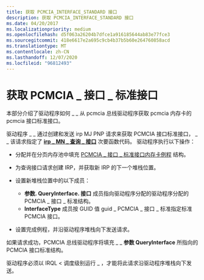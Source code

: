 ```yaml
---
title: 获取 PCMCIA_INTERFACE_STANDARD 接口
description: 获取 PCMCIA_INTERFACE_STANDARD 接口
ms.date: 04/20/2017
ms.localizationpriority: medium
ms.openlocfilehash: d5f063a26204b7dfce1a916185644ab83e77fce3
ms.sourcegitcommit: 418e6617e2a695c9cb4b37b5b60e264760858acd
ms.translationtype: MT
ms.contentlocale: zh-CN
ms.lasthandoff: 12/07/2020
ms.locfileid: "96812493"
---
```

# <a name="obtaining-a-pcmcia_interface_standard-interface"></a>获取 PCMCIA \_ 接口 \_ 标准接口





本部分介绍了驱动程序如何 \_ \_ 从 pcmcia 总线驱动程序获取 pcmcia 内存卡的 pcmcia 接口标准接口。

驱动程序 \_ \_ 通过创建和发送 irp MJ PNP 请求来获取 PCMCIA 接口标准接口， \_ \_ 该请求指定了 [**irp \_ MN \_ 查询 \_ 接口**](../kernel/irp-mn-query-interface.md) 次要函数代码。 驱动程序执行以下操作：

-   分配并在分页内存池中填充 [PCMCIA \_ 接口 \_ 标准接口内存卡例程](/windows-hardware/drivers/ddi/index) 结构。

-   为查询接口请求创建 IRP，并获取新 IRP 的下一个堆栈位置。

-   设置新堆栈位置中的以下成员：
    -   **参数. QueryInterface. 接口** 成员指向驱动程序分配的驱动程序分配的 PCMCIA \_ 接口 \_ 标准结构。
    -   **InterfaceType** 成员按 GUID 值 guid \_ PCMCIA \_ 接口 \_ 标准指定标准 PCMCIA 接口。
-   设置完成例程，并沿驱动程序堆栈向下发送请求。

如果请求成功，PCMCIA 总线驱动程序将填充 \_ \_ **参数 QueryInterface** 所指向的 PCMCIA 接口标准结构。

驱动程序必须以 IRQL &lt; 调度级别运行 \_ ，才能将此请求沿驱动程序堆栈向下发送。

 

